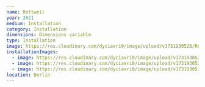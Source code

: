 ```yaml
---
name: Rottweil
year: 2021
medium: Installation
category: Installation
dimensions: Dimensions variable
type: Installation
image: https://res.cloudinary.com/dyciaxri0/image/upload/v1731930526/Rottweil/MA_Forum_Kunst_Rottweil_2021_bejtjb.jpg
installationImages:
  - image: https://res.cloudinary.com/dyciaxri0/image/upload/v1731930529/Rottweil/rottweil_2_b9w9ff.jpg
  - image: https://res.cloudinary.com/dyciaxri0/image/upload/v1731930523/Rottweil/rottweil4_ycqx8g.png
  - image: https://res.cloudinary.com/dyciaxri0/image/upload/v1731930518/Rottweil/rottweil_3_tfesaz.jpg
location: Berlin
---
```

